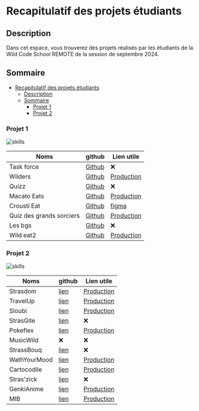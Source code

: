 # Recapitulatif des projets étudiants

## Description

Dans cet espace, vous trouverez des projets réalisés par les étudiants de la Wild Code School REMOTE de la session de septembre 2024.

## Sommaire

- [Recapitulatif des projets étudiants](#recapitulatif-des-projets-étudiants)
  - [Description](#description)
  - [Sommaire](#sommaire)
    - [Projet 1](#projet-1)
    - [Projet 2](#projet-2)

### Projet 1

![skills](https://skillicons.dev/icons?i=html,css,git,github,figma,js)

| Noms                     | github                                                              | Lien utile                                                                                                       |
| ------------------------ | ------------------------------------------------------------------- | ---------------------------------------------------------------------------------------------------------------- |
| Task force               | [Github](https://github.com/mathildeglet-cmd/Task-force)            | ❌                                                                                                               |
| Wilders                  | [Github](https://github.com/rudy-flexcode/CFJR-developpeur-web)     | [Production](https://rudy-flexcode.github.io/CFJR-developpeur-web/)                                              |
| Quizz                    | [Github](https://github.com/RomainVarra/QuizZzZ)                    | ❌                                                                                                               |
| Macato Eats              | [Github](https://github.com/NzlThomas/Macato-Eats)                  | [Production](https://nzlthomas.github.io/Macato-Eats/)                                                           |
| Crousti Eat              | [Github](https://github.com/Remi-Dubus/Projet_de_groupe_n1)         | [figma](https://www.figma.com/design/gterNoDAJ5qWDyy3IgWYJp/Semi-Croustillance?node-id=0-1&t=zKmCmdC8uEue6Rbv-1) |
| Quiz des grands sorciers | [Github](https://github.com/CharlesCatto/quizProject)               | [Production](https://charlescatto.github.io/quizProject/)                                                        |
| Les bgs                  | [Github](https://github.com/deknuydtbenjamin/project_trombinoscope) | ❌                                                                                                               |
| Wild eat2                | [Github](https://github.com/ryandecian/wild-eat2)                   | [Production](https://ryandecian.github.io/wild-eat2/)                                                            |

### Projet 2

![skills](https://skillicons.dev/icons?i=html,css,react,vite,git,github,figma,ts,githubactions)

| Noms         | github                                                                                        | Lien utile                                                                                     |
| ------------ | --------------------------------------------------------------------------------------------- | ---------------------------------------------------------------------------------------------- |
| Strasdom     | [lien](https://github.com/WildCodeSchool-2024-09/js-remote-orange-P2-strasdom)                | [Production](https://js-remote-orange-p2-strasdom-client.vercel.app/)                          |
| TravelUp     | [lien](https://github.com/WildCodeSchool-2024-09/JS-RemoteFR-Crew404-P2-TravelUp)             | [Production](https://travel-up.netlify.app/)                                                   |
| Sloubi       | [lien](https://github.com/WildCodeSchool-2024-09/JS-RemoteFR-Vert-CrewCodeIle-Sloubi-P2)      | [Production](https://boarder-line-project-client.vercel.app/)                                  |
| StrasGite    | [lien](https://github.com/WildCodeSchool-2024-09/js-remote-orange-P2-strasgite)               | ❌                                                                                             |
| Pokeflex     | [lien](https://github.com/WildCodeSchool-2024-09/JS-RemoteFR-Crew404-P2-Pokeflex)             | [Production](https://pokeflex-wild.netlify.app/)                                               |
| MusicWild    | ❌                                                                                            | ❌                                                                                             |
| StrassBouq   | [lien](https://github.com/WildCodeSchool-2024-09/js-remote-orange-P2-strasbouq)               | ❌                                                                                             |
| WathYourMood | [lien](https://github.com/WildCodeSchool-2024-09/JS-RemoteFR-Crew404-P2-WatchYourMood)        | [Production](https://watchyourmood.netlify.app/)                                               |
| Cartocodile  | [lien](https://github.com/WildCodeSchool-2024-09/JS-RemoteFR-Vert-CrewCodeIle-CartoCodile-P2) | [Production](https://js-remote-fr-vert-crew-code-ile-carto-codile-p2-marco-client.vercel.app/) |
| Stras'zick   | [lien](https://github.com/WildCodeSchool-2024-09/js-remote-orange-P2-straszik)                | ❌                                                                                             |
| GenkiAnime   | [lien](https://github.com/WildCodeSchool-2024-09/JS-RemoteFR-Crew404-P2-Anime)                | [Production](https://genkianime.netlify.app/)                                                  |
| MIB          | [lien](https://github.com/WildCodeSchool-2024-09/JS-RemoteFR-Vert-CrewCodeIle-MIB-P2)         | [Production](https://mib-wcs-news.vercel.app/)                                                 |
